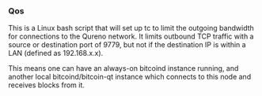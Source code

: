 ### Qos ###

This is a Linux bash script that will set up tc to limit the outgoing bandwidth for connections to the Qureno network. It limits outbound TCP traffic with a source or destination port of 9779, but not if the destination IP is within a LAN (defined as 192.168.x.x).

This means one can have an always-on bitcoind instance running, and another local bitcoind/bitcoin-qt instance which connects to this node and receives blocks from it.
